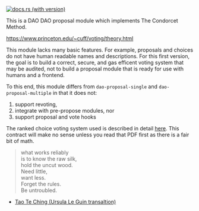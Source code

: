 [![docs.rs (with version)](https://img.shields.io/docsrs/dao-proposal-condorcet/2.2.0)](https://docs.rs/dao-proposal-condorcet/2.2.0/dao_proposal_condorcet/)

This is a DAO DAO proposal module which implements The Condorcet
Method.

https://www.princeton.edu/~cuff/voting/theory.html

This module lacks many basic features. For example, proposals and
choices do not have human readable names and descriptions. For this
first version, the goal is to build a correct, secure, and gas
efficent voting system that may be audited, not to build a proposal
module that is ready for use with humans and a frontend.

To this end, this module differs from `dao-proposal-single` and
`dao-proposal-multiple` in that it does not:

1. support revoting,
2. integrate with pre-propose modules, nor
3. support proposal and vote hooks

The ranked choice voting system used is described in detail
[here](./gercv.pdf). This contract will make no sense unless you read
that PDF first as there is a fair bit of math.

> what works reliably  
> is to know the raw silk,  
> hold the uncut wood.  
> Need little,  
> want less.  
> Forget the rules.  
> Be untroubled.  

- [Tao Te Ching (Ursula Le Guin transaltion)](https://github.com/lovingawareness/tao-te-ching/blob/master/Ursula%20K%20Le%20Guin.md)

